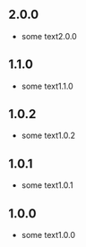 ## 2.0.0
* some text2.0.0

## 1.1.0
* some text1.1.0

## 1.0.2
* some text1.0.2

## 1.0.1
* some text1.0.1

## 1.0.0
* some text1.0.0